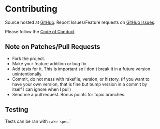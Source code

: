 # Contributing

Source hosted at [GitHub](http://github.com/splitrb/split-analytics).
Report Issues/Feature requests on [GitHub Issues](http://github.com/splitrb/split-analytics/issues).

Please follow the [Code of Conduct](CODE_OF_CONDUCT.md).

## Note on Patches/Pull Requests

 * Fork the project.
 * Make your feature addition or bug fix.
 * Add tests for it. This is important so I don't break it in a
   future version unintentionally.
 * Commit, do not mess with rakefile, version, or history.
   (if you want to have your own version, that is fine but bump version in a commit by itself I can ignore when I pull)
 * Send me a pull request. Bonus points for topic branches.

## Testing

Tests can be ran with `rake spec`.`